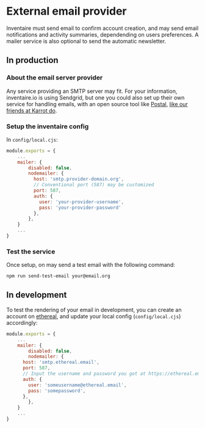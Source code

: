# External email provider

Inventaire must send email to confirm account creation, and may send email notifications and activity summaries, dependending on users preferences. A mailer service is also optional to send the automatic newsletter.

## In production

### About the email server provider

Any service providing an SMTP server may fit. For your information, inventaire.io is using Sendgrid, but one you could also set up their own service for handling emails, with an open source tool like [Postal](https://docs.postalserver.io/), [like our friends at Karrot do](https://blog.karrot.world/2019/09/25/setting-up-email-service.html).

### Setup the inventaire config

In `config/local.cjs`:

```js
module.exports = {
	...
	mailer: {
		disabled: false,
		nodemailer: {
		  host: 'smtp.provider-domain.org',
		  // Conventional port (587) may be customized
		  port: 587,
		  auth: {
		    user: 'your-provider-username',
		    pass: 'your-provider-password'
		  },
		},
	}
	...
}
```

### Test the service

Once setup, on may send a test email with the following command:

```sh
npm run send-test-email your@email.org
```

## In development

To test the rendering of your email in development, you can create an account on [ethereal](https://ethereal.email/create), and update your local config (`config/local.cjs`) accordingly:

```js
module.exports = {
	...
	mailer: {
		disabled: false,
		nodemailer: {
      host: 'smtp.ethereal.email',
      port: 587,
      // Input the username and password you got at https://ethereal.email/create
      auth: {
        user: 'someusername@ethereal.email',
        pass: 'somepassword',
      },
		},
	}
	...
}
```